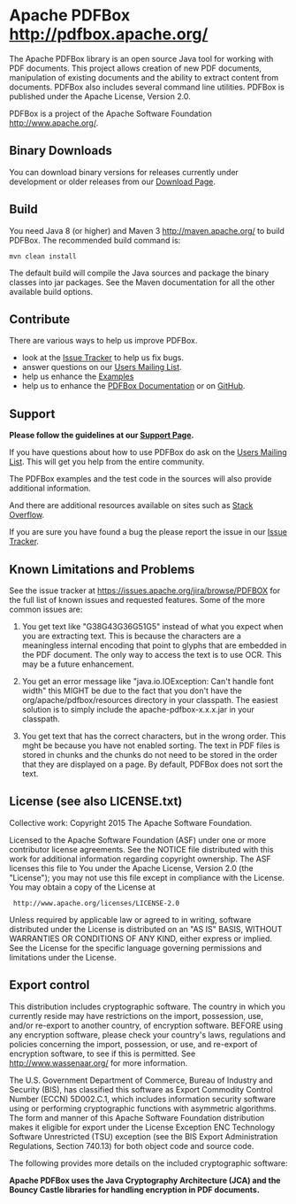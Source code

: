Apache PDFBox <http://pdfbox.apache.org/>
===================================================

The Apache PDFBox library is an open source Java tool for working with PDF 
documents. This project allows creation of new PDF documents, manipulation 
of existing documents and the ability to extract content from documents.
PDFBox also includes several command line utilities. PDFBox is published
under the Apache License, Version 2.0.

PDFBox is a project of the Apache Software Foundation <http://www.apache.org/>.

Binary Downloads
----------------

You can download binary versions for releases currently under development or older
releases from our [Download Page](http://pdfbox.apache.org/download.cgi).

Build
-----

You need Java 8 (or higher) and Maven 3 <http://maven.apache.org/> to
build PDFBox. The recommended build command is:

    mvn clean install

The default build will compile the Java sources and package the binary
classes into jar packages. See the Maven documentation for all the
other available build options.

Contribute
----------

There are various ways to help us improve PDFBox. 

- look at the [Issue Tracker](https://issues.apache.org/jira/browse/PDFBOX) to help us fix bugs.
- answer questions on our [Users Mailing List](http://pdfbox.apache.org/mailinglists.html "Subscribe to Mailing List").
- help us enhance the [Examples](https://svn.apache.org/repos/asf/pdfbox/trunk/examples/)
- help us to enhance the [PDFBox Documentation](https://git-wip-us.apache.org/repos/asf/pdfbox-docs)
or on [GitHub](https://github.com/apache/pdfbox-docs). 

Support
-------

**Please follow the guidelines at our [Support Page](http://pdfbox.apache.org/support.html).**

If you have questions about how to use PDFBox do ask on the
[Users Mailing List](/mailinglists.html "Subscribe to Mailing List").
This will get you help from the entire community.

The PDFBox examples and the test code in the sources will also provide additional information.

And there are additional resources available on sites such as
[Stack Overflow](http://stackoverflow.com/search?q=pdfbox "Stack Overflow").

If you are sure you have found a bug the please report the issue in our 
[Issue Tracker](https://issues.apache.org/jira/browse/PDFBOX). 

Known Limitations and Problems
------------------------------

See the issue tracker at https://issues.apache.org/jira/browse/PDFBOX for
the full list of known issues and requested features. Some of the more
common issues are:

1. You get text like "G38G43G36G51G5" instead of what you expect when you are
   extracting text. This is because the characters are a meaningless internal
   encoding that point to glyphs that are embedded in the PDF document. The
   only way to access the text is to use OCR. This may be a future
   enhancement.

2. You get an error message like "java.io.IOException: Can't handle font width"
   this MIGHT be due to the fact that you don't have the
   org/apache/pdfbox/resources directory in your classpath. The easiest
   solution is to simply include the apache-pdfbox-x.x.x.jar in your classpath.

3. You get text that has the correct characters, but in the wrong
   order.  This mght be because you have not enabled sorting.  The text
   in PDF files is stored in chunks and the chunks do not need to be stored 
   in the order that they are displayed on a page.  By default, PDFBox does 
   not sort the text.

License (see also LICENSE.txt)
------------------------------

Collective work: Copyright 2015 The Apache Software Foundation.

Licensed to the Apache Software Foundation (ASF) under one or more
contributor license agreements.  See the NOTICE file distributed with
this work for additional information regarding copyright ownership.
The ASF licenses this file to You under the Apache License, Version 2.0
(the "License"); you may not use this file except in compliance with
the License.  You may obtain a copy of the License at

     http://www.apache.org/licenses/LICENSE-2.0

Unless required by applicable law or agreed to in writing, software
distributed under the License is distributed on an "AS IS" BASIS,
WITHOUT WARRANTIES OR CONDITIONS OF ANY KIND, either express or implied.
See the License for the specific language governing permissions and
limitations under the License.

Export control
--------------

This distribution includes cryptographic software.  The country in  which
you currently reside may have restrictions on the import,  possession, use,
and/or re-export to another country, of encryption software.  BEFORE using
any encryption software, please  check your country's laws, regulations and
policies concerning the import, possession, or use, and re-export of
encryption software, to  see if this is permitted.  See
<http://www.wassenaar.org/> for more information.

The U.S. Government Department of Commerce, Bureau of Industry and
Security (BIS), has classified this software as Export Commodity Control
Number (ECCN) 5D002.C.1, which includes information security software using
or performing cryptographic functions with asymmetric algorithms.  The form
and manner of this Apache Software Foundation distribution makes it eligible
for export under the License Exception ENC Technology Software Unrestricted
(TSU) exception (see the BIS Export Administration Regulations, Section
740.13) for both object code and source code.

The following provides more details on the included cryptographic software:

**Apache PDFBox uses the Java Cryptography Architecture (JCA) and the
Bouncy Castle libraries for handling encryption in PDF documents.**
